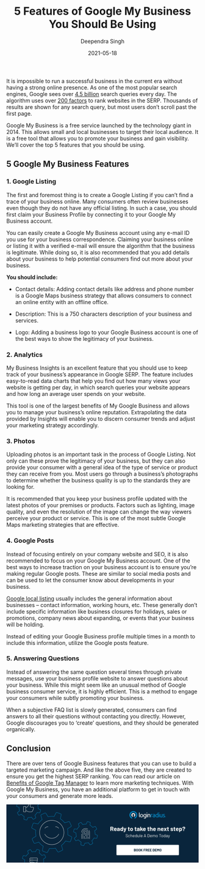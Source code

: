 ﻿---
title: "5 Features of Google My Business You Should Be Using"
date: "2021-05-18"
coverImage: "Google-Local-Business.webp"
category: ["loginradius"]
featured: false 
author: "Deependra Singh"
description: "Google My Business is a free tool that allows small and local businesses to increase their visibility on Google’s search engine to gain new customers. We’ve covered the top 5 features you should be using to make your business more visible and get you started."
metadescription: "Google My Business allows businesses to target their local audience. These Google My Business features will make your business generate more organic searches every day."
metatitle: "Top 5 Features of Google My Business for Marketers"
---
It is impossible to run a successful business in the current era without having a strong online presence. As one of the most popular search engines, Google sees over [4.5 billion](https://www.internetlivestats.com/google-search-statistics/) search queries every day. The algorithm uses over [200 factors](https://backlinko.com/google-ranking-factors) to rank websites in the SERP. Thousands of results are shown for any search query, but most users don’t scroll past the first page.

Google My Business is a free service launched by the technology giant in 2014. This allows small and local businesses to target their local audience. It is a free tool that allows you to promote your business and gain visibility. We’ll cover the top 5 features that you should be using.

## 5 Google My Business Features

### 1. Google Listing

The first and foremost thing is to create a Google Listing if you can’t find a trace of your business online. Many consumers often review businesses even though they do not have any official listing. In such a case, you should first claim your Business Profile by connecting it to your Google My Business account.

  

You can easily create a Google My Business account using any e-mail ID you use for your business correspondence. Claiming your business online or listing it with a verified e-mail will ensure the algorithm that the business is legitimate. While doing so, it is also recommended that you add details about your business to help potential consumers find out more about your business.

**You should include:**
  
-   Contact details: Adding contact details like address and phone number is a Google Maps business strategy that allows consumers to connect an online entity with an offline office.
    
-   Description: This is a 750 characters description of your business and services.
    
-   Logo: Adding a business logo to your Google Business account is one of the best ways to show the legitimacy of your business.
   
### 2. Analytics

My Business Insights is an excellent feature that you should use to keep track of your business’s appearance in Google SERP. The feature includes easy-to-read data charts that help you find out how many views your website is getting per day, in which search queries your website appears and how long an average user spends on your website.

This tool is one of the largest benefits of My Google Business and allows you to manage your business’s online reputation. Extrapolating the data provided by Insights will enable you to discern consumer trends and adjust your marketing strategy accordingly.

### 3. Photos

Uploading photos is an important task in the process of Google Listing. Not only can these prove the legitimacy of your business, but they can also provide your consumer with a general idea of the type of service or product they can receive from you. Most users go through a business’s photographs to determine whether the business quality is up to the standards they are looking for.

It is recommended that you keep your business profile updated with the latest photos of your premises or products. Factors such as lighting, image quality, and even the resolution of the image can change the way viewers perceive your product or service. This is one of the most subtle Google Maps marketing strategies that are effective.

### 4. Google Posts

Instead of focusing entirely on your company website and SEO, it is also recommended to focus on your Google My Business account.  One of the best ways to increase traction on your business account is to ensure you’re making regular Google posts. These are similar to social media posts and can be used to let the consumer know about developments in your business.

[Google local listing](https://www.loginradius.com/blog/fuel/2017/07/free-local-business-listing-sites-uk/) usually includes the general information about businesses – contact information, working hours, etc. These generally don’t include specific information like business closures for holidays, sales or promotions, company news about expanding, or events that your business will be holding.

Instead of editing your Google Business  profile multiple times in a month to include this information, utilize the Google posts feature.

### 5. Answering Questions

Instead of answering the same question several times through private messages, use your business profile website to answer questions about your business. While this might seem like an unusual method of Google business consumer service, it is highly efficient. This is a method to engage your consumers while subtly promoting your business.

When a subjective FAQ list is slowly generated, consumers can find answers to all their questions without contacting you directly. However, Google discourages you to ‘create’ questions, and they should be generated organically.

## Conclusion

There are over tens of Google Business features that you can use to build a targeted marketing campaign. And like the above five, they are created to ensure you get the highest SERP ranking. You can read our article on [Benefits of Google Tag Manager](https://www.loginradius.com/blog/fuel/2021/05/Benefits-of-Google-Tag-Manager/) to learn more marketing techniques. With Google My Business, you have an additional platform to get in touch with your consumers and generate more leads.

[![book-a-demo-Consultation](../../assets/book-a-demo-loginradius.webp)](https://www.loginradius.com/contact-us?utm_source=blog&utm_medium=web&utm_campaign=top-5-features-of-google-my-business-for-marketers)
